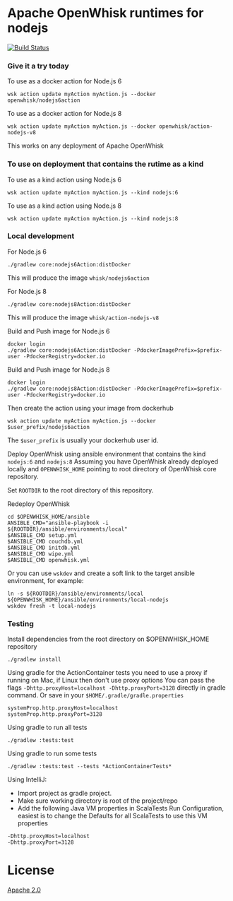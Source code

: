# Apache OpenWhisk runtimes for nodejs
[![Build Status](https://travis-ci.org/apache/incubator-openwhisk-runtime-nodejs.svg?branch=master)](https://travis-ci.org/apache/incubator-openwhisk-runtime-nodejs)


### Give it a try today
To use as a docker action for Node.js 6
```
wsk action update myAction myAction.js --docker openwhisk/nodejs6action
```
To use as a docker action for Node.js 8
```
wsk action update myAction myAction.js --docker openwhisk/action-nodejs-v8
```
This works on any deployment of Apache OpenWhisk

### To use on deployment that contains the rutime as a kind
To use as a kind action using Node.js 6
```
wsk action update myAction myAction.js --kind nodejs:6
```
To use as a kind action using Node.js 8
```
wsk action update myAction myAction.js --kind nodejs:8
```

### Local development
For Node.js 6
```
./gradlew core:nodejs6Action:distDocker
```
This will produce the image `whisk/nodejs6action`

For Node.js 8
```
./gradlew core:nodejs8Action:distDocker
```
This will produce the image `whisk/action-nodejs-v8`


Build and Push image for Node.js 6
```
docker login
./gradlew core:nodejs6Action:distDocker -PdockerImagePrefix=$prefix-user -PdockerRegistry=docker.io 
```

Build and Push image for Node.js 8
```
docker login
./gradlew core:nodejs8Action:distDocker -PdockerImagePrefix=$prefix-user -PdockerRegistry=docker.io 
```
Then create the action using your image from dockerhub
```
wsk action update myAction myAction.js --docker $user_prefix/nodejs6action
```
The `$user_prefix` is usually your dockerhub user id.

Deploy OpenWhisk using ansible environment that contains the kind `nodejs:6` and `nodejs:8`
Assuming you have OpenWhisk already deployed locally and `OPENWHISK_HOME` pointing to root directory of OpenWhisk core repository.

Set `ROOTDIR` to the root directory of this repository.

Redeploy OpenWhisk
```
cd $OPENWHISK_HOME/ansible
ANSIBLE_CMD="ansible-playbook -i ${ROOTDIR}/ansible/environments/local"
$ANSIBLE_CMD setup.yml
$ANSIBLE_CMD couchdb.yml
$ANSIBLE_CMD initdb.yml
$ANSIBLE_CMD wipe.yml
$ANSIBLE_CMD openwhisk.yml
```

Or you can use `wskdev` and create a soft link to the target ansible environment, for example:
```
ln -s ${ROOTDIR}/ansible/environments/local ${OPENWHISK_HOME}/ansible/environments/local-nodejs
wskdev fresh -t local-nodejs
```

### Testing
Install dependencies from the root directory on $OPENWHISK_HOME repository
```
./gradlew install
```

Using gradle for the ActionContainer tests you need to use a proxy if running on Mac, if Linux then don't use proxy options
You can pass the flags `-Dhttp.proxyHost=localhost -Dhttp.proxyPort=3128` directly in gradle command.
Or save in your `$HOME/.gradle/gradle.properties`
```
systemProp.http.proxyHost=localhost
systemProp.http.proxyPort=3128
```
Using gradle to run all tests
```
./gradlew :tests:test
```
Using gradle to run some tests
```
./gradlew :tests:test --tests *ActionContainerTests*
```
Using IntelliJ:
- Import project as gradle project.
- Make sure working directory is root of the project/repo
- Add the following Java VM properties in ScalaTests Run Configuration, easiest is to change the Defaults for all ScalaTests to use this VM properties
```
-Dhttp.proxyHost=localhost
-Dhttp.proxyPort=3128
```

# License
[Apache 2.0](LICENSE.txt)


